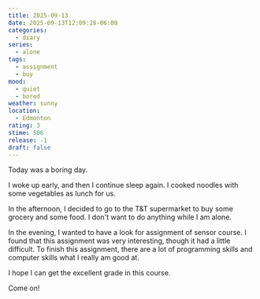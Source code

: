 ```yaml
---
title: 2025-09-13
date: 2025-09-13T12:09:28-06:00
categories:
  - diary
series:
  - alone
tags:
  - assignment
  - buy
mood:
  - quiet
  - bored
weather: sunny
location:
  - Edmonton
rating: 3
stime: 506
release: -1
draft: false
---
```

Today was a boring day.

I woke up early, and then I continue sleep again. I cooked noodles with some vegetables as lunch for us. 

In the afternoon, I decided to go to the T&T supermarket to buy some grocery and some food. I don't want to do anything while I am alone.

In the evening, I wanted to have a look for assignment of sensor course. I found that this assignment was very interesting, though it had a little difficult. To finish this assignment, there are a lot of programming skills and computer skills what I really am good at.

I hope I can get the excellent grade in this course. 

Come on!